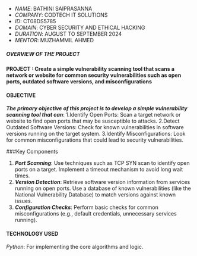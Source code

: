 - *NAME*: BATHINI SAIPRASANNA
- *COMPANY*: CODTECH IT SOLUTIONS
- *ID*: CT08DS5785
- *DOMAIN*: CYBER SECURITY AND ETHICAL HACKING
- *DURATION*: AUGUST TO SEPTEMBER 2024
- *MENTOR*:  MUZHAMMIL AHMED
 


##### OVERVIEW OF THE PROJECT


#### PROJECT :  ****Create a simple vulnerability scanning tool that scans a network or website for common security vulnerabilities such as open ports, outdated software versions, and misconfigurations****


#### OBJECTIVE
***The primary objective of this project is to develop a simple vulnerability scanning tool that can***:
1.Identify Open Ports: Scan a target network or website to find open ports that may be susceptible to attacks.
2.Detect Outdated Software Versions: Check for known vulnerabilities in software versions running on the target system.
3.Identify Misconfigurations: Look for common misconfigurations that could lead to security vulnerabilities.



###Key Components
1. ***Port Scanning***:
Use techniques such as TCP SYN scan to identify open ports on a target.
Implement a timeout mechanism to avoid long wait times.
2. ***Version Detection***:
Retrieve software version information from services running on open ports.
Use a database of known vulnerabilities (like the National Vulnerability Database) to match versions against known issues.
3. ***Configuration Checks***:
Perform basic checks for common misconfigurations (e.g., default credentials, unnecessary services running).
  

#### TECHNOLOGY USED
*Python*: For implementing the core algorithms and logic.
